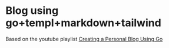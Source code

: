 # Blog using go+templ+markdown+tailwind

Based on the youtube playlist [Creating a Personal Blog Using Go](https://www.youtube.com/playlist?list=PLQvUPl7EBhCuB5kDxBxYLQwgktfYMoh3I) 


